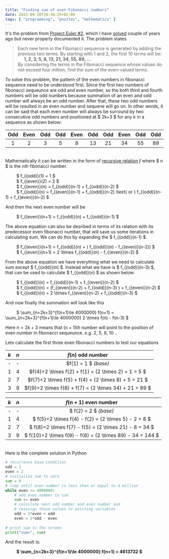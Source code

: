 ```yaml
---
title: "Finding sum of even Fibonacci numbers" 
date: 2022-09-20T20:34:25+02:00
tags: [ "programming", "puzzles", "mathematics" ]
---
```


It's the problem from [Project Euler #2](https://projecteuler.net/problem=2), which I have [solved](https://github.com/furqantariq/Project-Euler/tree/master/p2) couple of years ago but never properly documented it. 
The problem states 
>Each new term in the Fibonacci sequence is generated by adding the previous two terms. By starting with 1 and 2, the first 10 terms will be:        
>&nbsp;&nbsp;&nbsp;&nbsp; **1, 2, 3, 5, 8, 13, 21, 34, 55, 89, ...**    
>By considering the terms in the Fibonacci sequence whose values do not exceed four million, find the sum of the even-valued terms.


To solve this problem, the pattern of the even numbers in fibonacci sequence need to be understood first. Since the first two numbers of fibonacci sequeunce are odd and even number, so the both third and fourth numbers will be odd numbers because summation of an even and odd number will always be an odd number. After that, these two odd numbers will be resulted in an even number and sequene will go on. In other words, it can be said that each even number will always be surround by two consecutive odd numbers and positioned at $ 2k+3 $ for any $k$ in a sequence as shown below:     

| Odd | Even | Odd | Odd | Even | Odd | Odd | Even | Odd | Odd | Even |.. |
|:---:|:----:|:---:|:---:|:----:|:---:|:---:|:----:|:---:|:---:|:----:|---|
| 1   | 2    | 3   | 5   | 8    | 13  | 21  | 34   | 55  | 89  | 144  |.. |
        
\
Mathematically it can be written in the form of [recursive relation](https://en.wikipedia.org/wiki/Recurrence_relation) $f$ where $ n $ is the $nth$ fibonacci number.      

&nbsp;&nbsp;&nbsp;&nbsp;&nbsp;&nbsp;&nbsp;&nbsp; $ f_{(odd)}(1) = 1 $      
&nbsp;&nbsp;&nbsp;&nbsp;&nbsp;&nbsp;&nbsp;&nbsp; $ f_{(even)}(2) = 2 $       
&nbsp;&nbsp;&nbsp;&nbsp;&nbsp;&nbsp;&nbsp;&nbsp; $ f_{(even)}(n) = f_{(odd)}(n-1) + f_{(odd)}(n-2) $       
&nbsp;&nbsp;&nbsp;&nbsp;&nbsp;&nbsp;&nbsp;&nbsp; $ f_{(odd)}(n) = f_{(even)}(n-1) + f_{(odd)}(n-2) \text{ or } f_{(odd)}(n-1) + f_{(even)}(n-2) $  

And then the next even number will be      

&nbsp;&nbsp;&nbsp;&nbsp;&nbsp;&nbsp;&nbsp;&nbsp; $ f_{(even)}(n+1) = f_{(odd)}(n) + f_{(odd)}(n-1) $       

The above equation can also be desribed in terms of its relation with its predecessor even fibonacci number, that will save us some iterations in calculating sum. We can do this by expanding the $ f_{(odd)}(n-1) $.


&nbsp;&nbsp;&nbsp;&nbsp;&nbsp;&nbsp;&nbsp;&nbsp; $ f_{(even)}(n+1) = f_{(odd)}(n) + ( f_{(odd)}(n) - f_{(even)}(n-2)) $               
&nbsp;&nbsp;&nbsp;&nbsp;&nbsp;&nbsp;&nbsp;&nbsp; $ f_{(even)}(n+1) = 2 \times f_{(odd)}(n) - f_{(even)}(n-2) $               

From the above equation we have everything what we need to calculate sum except $ f_{(odd)}(n) $. Instead what we have is $ f_{(odd)}(n-3) $, that can be used to calculate $ f_{(odd)}(n) $ as shown below.      

&nbsp;&nbsp;&nbsp;&nbsp;&nbsp;&nbsp;&nbsp;&nbsp; $ f_{(odd)}(n) = f_{(odd)}(n-1) + f_{(even)}(n-2) $         
&nbsp;&nbsp;&nbsp;&nbsp;&nbsp;&nbsp;&nbsp;&nbsp; $ f_{(odd)}(n) = (f_{(even)}(n-2) + f_{(odd)}(n-3) ) + f_{(even)}(n-2) $        
&nbsp;&nbsp;&nbsp;&nbsp;&nbsp;&nbsp;&nbsp;&nbsp; $ f_{(odd)}(n) = 2 \times f_{(even)}(n-2) + f_{(odd)}(n-3) $        

And now finally the summation will look like this  

&nbsp;&nbsp;&nbsp;&nbsp;&nbsp;&nbsp;&nbsp;&nbsp; $ \sum_{n=2k+3}^{f(n+1)\le 4000000} f(n+1) = \sum_{n=2k+3}^{f(n+1)\le 4000000} 2 \times f(n) - f(n-3) $       

Here $n=2k+3$ means that $(n+1)th$ number will point to the position of even number in fibonacci sequeunce. *e.g.* 2, 5, 8, 10 ..   

Lets calculate the first three even fibonacci numbers to test our equations       


| $k$ | $n$ | $f(n)$ odd number | 
|:-:|:-:|:-:|
| - | - | $f(1) = 1 $ *(base)* |
| 1 | 4 | $f(4)=2 \times f(2) + f(1) = (2 \times 2) + 1 = 5 $ |
| 2 | 7 | $f(7)=2 \times f(5) + f(4) = (2 \times 8) + 5 = 21 $ |
| 3 | 9 | $f(9)=2 \times f(8) + f(7) = (2 \times 34) + 21 = 89 $ |
               
| $k$ | $n$ | $f(n+1)$ even number |
|:-:|:-:|:-:|
| - | - | $ f(2) = 2 $ *(base)* |
| 1 | 4 | $ f(5)=2 \times f(4) - f(2) = (2 \times 5) - 2 = 8 $ |
| 2 | 7 | $ f(8)=2 \times f(7) - f(5) = (2 \times 21) - 8 = 34 $ |
| 3 | 9 | $ f(10)=2 \times f(9) - f(8) = (2 \times 89) - 34 = 144 $ |
         

\
Here is the complete solution in Python      
```python
# recurrence base condition
odd = 1
even = 2
# initialize sum to zero
sum = 0
# loop until even number is less than or equal to 4 million 
while even <= 4000000:
    # add even number to sum
    sum += even
    # calculate next odd number and even number and
    # reassign those values to existing variables
    odd = 2*even + odd
    even = 2*odd - even   
        
# print sum to the screen
print("sum=", sum)
```
And the result is:         
          
&nbsp;&nbsp;&nbsp;&nbsp;&nbsp;&nbsp;&nbsp;&nbsp; **$ \sum_{n=2k+3}^{f(n+1)\le 4000000} f(n+1) = 4613732 $**
